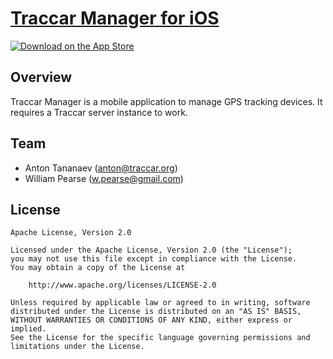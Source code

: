 # [Traccar Manager for iOS](https://www.traccar.org/manager)

[![Download on the App Store](http://www.tananaev.com/badges/app-store.svg)](https://itunes.apple.com/app/traccar-manager/id1113966562)

## Overview

Traccar Manager is a mobile application to manage GPS tracking devices. It requires a Traccar server instance to work.

## Team

- Anton Tananaev ([anton@traccar.org](mailto:anton@traccar.org))
- William Pearse ([w.pearse@gmail.com](mailto:w.pearse@gmail.com))

## License
    Apache License, Version 2.0

    Licensed under the Apache License, Version 2.0 (the "License");
    you may not use this file except in compliance with the License.
    You may obtain a copy of the License at

        http://www.apache.org/licenses/LICENSE-2.0

    Unless required by applicable law or agreed to in writing, software
    distributed under the License is distributed on an "AS IS" BASIS,
    WITHOUT WARRANTIES OR CONDITIONS OF ANY KIND, either express or implied.
    See the License for the specific language governing permissions and
    limitations under the License.
